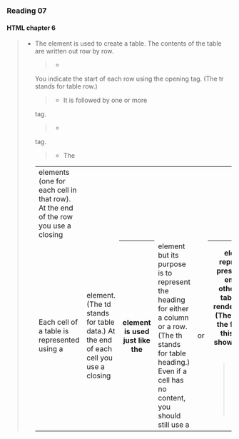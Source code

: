 ### Reading 07
#### HTML chapter 6
> - The <table> element is used to create a table. The contents of the table are written out row by row.

> - <tr> You indicate the start of each row using the opening <tr> tag. (The tr stands for table row.)

> - It is followed by one or more <td> elements (one for each cell in that row). At the end of the row you use a closing </tr> tag.

> - <td> Each cell of a table is represented using a <td> element. (The td stands for table data.) At the end of each cell you use a closing </td> tag.

> - The <th> element is used just like the <td> element but its purpose is to represent the heading for either a column or a row. (The th stands for table heading.) Even if a cell has no content, you should still use a <td> or <th> element to represent the presence of an empty cell otherwise the table will not render correctly. (The first cell in the first row of this example shows an empty cell.)

> - The colspan attribute can be used on a <th> or <td> element and indicates how many columns that cell should run across.

> - The rowspan attribute can be used on a <th> or <td> element to indicate how many rows a cell should span down the table.

#### JS Chapter 3

> - 